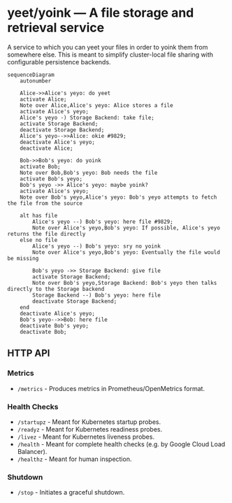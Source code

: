 # yeet/yoink — A file storage and retrieval service

A service to which you can yeet your files in order to yoink them from somewhere else.
This is meant to simplify cluster-local file sharing with configurable persistence backends.

```mermaid
sequenceDiagram
    autonumber
    
    Alice->>Alice's yeyo: do yeet
    activate Alice;
    Note over Alice,Alice's yeyo: Alice stores a file
    activate Alice's yeyo;
    Alice's yeyo -) Storage Backend: take file;
    activate Storage Backend;
    deactivate Storage Backend;
    Alice's yeyo-->>Alice: okie #9829;
    deactivate Alice's yeyo;
    deactivate Alice;

    Bob->>Bob's yeyo: do yoink
    activate Bob;
    Note over Bob,Bob's yeyo: Bob needs the file
    activate Bob's yeyo;
    Bob's yeyo ->> Alice's yeyo: maybe yoink?
    activate Alice's yeyo;
    Note over Bob's yeyo,Alice's yeyo: Bob's yeyo attempts to fetch the file from the source
    
    alt has file
        Alice's yeyo --) Bob's yeyo: here file #9829;
        Note over Alice's yeyo,Bob's yeyo: If possible, Alice's yeyo returns the file directly
    else no file
        Alice's yeyo --) Bob's yeyo: sry no yoink
        Note over Alice's yeyo,Bob's yeyo: Eventually the file would be missing
        
        Bob's yeyo ->> Storage Backend: give file
        activate Storage Backend;
        Note over Bob's yeyo,Storage Backend: Bob's yeyo then talks directly to the Storage backend
        Storage Backend --) Bob's yeyo: here file
        deactivate Storage Backend;
    end
    deactivate Alice's yeyo;
    Bob's yeyo-->>Bob: here file
    deactivate Bob's yeyo;
    deactivate Bob;
```

## HTTP API

### Metrics

* `/metrics` - Produces metrics in Prometheus/OpenMetrics format.

### Health Checks

* `/startupz` - Meant for Kubernetes startup probes. 
* `/readyz` - Meant for Kubernetes readiness probes. 
* `/livez` - Meant for Kubernetes liveness probes. 
* `/health` - Meant for complete health checks (e.g. by Google Cloud Load Balancer). 
* `/healthz` - Meant for human inspection.

### Shutdown

* `/stop` - Initiates a graceful shutdown.
